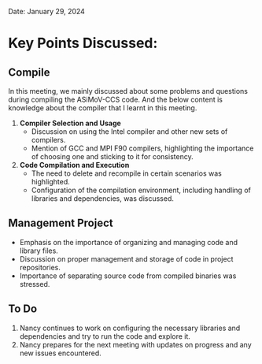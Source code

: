 Date: January 29, 2024

# Key Points Discussed:
## Compile
In this meeting, we mainly discussed about some problems and questions during compiling the ASiMoV-CCS code. And the below content is knowledge about the compiler that I learnt in this meeting. 
1. **Compiler Selection and Usage**
   - Discussion on using the Intel compiler and other new sets of compilers.
   - Mention of GCC and MPI F90 compilers, highlighting the importance of choosing one and sticking to it for consistency.
2. **Code Compilation and Execution**
   - The need to delete and recompile in certain scenarios was highlighted.
   - Configuration of the compilation environment, including handling of libraries and dependencies, was discussed.
## Management Project 
   - Emphasis on the importance of organizing and managing code and library files.
   - Discussion on proper management and storage of code in project repositories.
   - Importance of separating source code from compiled binaries was stressed.
## To Do
1. Nancy continues to work on configuring the necessary libraries and dependencies and try to run the code and explore it. 
2. Nancy prepares for the next meeting with updates on progress and any new issues encountered.